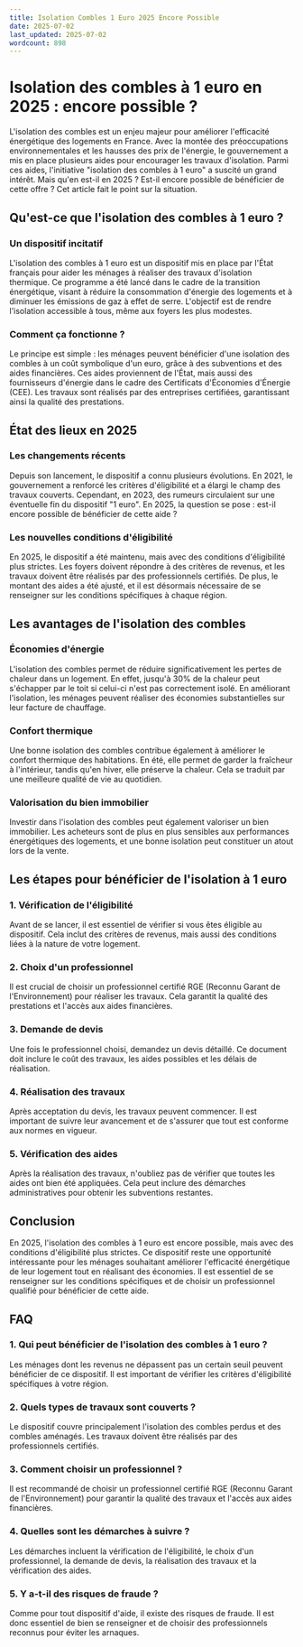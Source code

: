 ```yaml
---
title: Isolation Combles 1 Euro 2025 Encore Possible
date: 2025-07-02
last_updated: 2025-07-02
wordcount: 898
---
```


# Isolation des combles à 1 euro en 2025 : encore possible ?

L'isolation des combles est un enjeu majeur pour améliorer l'efficacité énergétique des logements en France. Avec la montée des préoccupations environnementales et les hausses des prix de l'énergie, le gouvernement a mis en place plusieurs aides pour encourager les travaux d'isolation. Parmi ces aides, l'initiative "isolation des combles à 1 euro" a suscité un grand intérêt. Mais qu'en est-il en 2025 ? Est-il encore possible de bénéficier de cette offre ? Cet article fait le point sur la situation.

## Qu'est-ce que l'isolation des combles à 1 euro ?

### Un dispositif incitatif

L'isolation des combles à 1 euro est un dispositif mis en place par l'État français pour aider les ménages à réaliser des travaux d'isolation thermique. Ce programme a été lancé dans le cadre de la transition énergétique, visant à réduire la consommation d'énergie des logements et à diminuer les émissions de gaz à effet de serre. L'objectif est de rendre l'isolation accessible à tous, même aux foyers les plus modestes.

### Comment ça fonctionne ?

Le principe est simple : les ménages peuvent bénéficier d'une isolation des combles à un coût symbolique d'un euro, grâce à des subventions et des aides financières. Ces aides proviennent de l'État, mais aussi des fournisseurs d'énergie dans le cadre des Certificats d'Économies d'Énergie (CEE). Les travaux sont réalisés par des entreprises certifiées, garantissant ainsi la qualité des prestations.

## État des lieux en 2025

### Les changements récents

Depuis son lancement, le dispositif a connu plusieurs évolutions. En 2021, le gouvernement a renforcé les critères d'éligibilité et a élargi le champ des travaux couverts. Cependant, en 2023, des rumeurs circulaient sur une éventuelle fin du dispositif "1 euro". En 2025, la question se pose : est-il encore possible de bénéficier de cette aide ?

### Les nouvelles conditions d'éligibilité

En 2025, le dispositif a été maintenu, mais avec des conditions d'éligibilité plus strictes. Les foyers doivent répondre à des critères de revenus, et les travaux doivent être réalisés par des professionnels certifiés. De plus, le montant des aides a été ajusté, et il est désormais nécessaire de se renseigner sur les conditions spécifiques à chaque région.

## Les avantages de l'isolation des combles

### Économies d'énergie

L'isolation des combles permet de réduire significativement les pertes de chaleur dans un logement. En effet, jusqu'à 30% de la chaleur peut s'échapper par le toit si celui-ci n'est pas correctement isolé. En améliorant l'isolation, les ménages peuvent réaliser des économies substantielles sur leur facture de chauffage.

### Confort thermique

Une bonne isolation des combles contribue également à améliorer le confort thermique des habitations. En été, elle permet de garder la fraîcheur à l'intérieur, tandis qu'en hiver, elle préserve la chaleur. Cela se traduit par une meilleure qualité de vie au quotidien.

### Valorisation du bien immobilier

Investir dans l'isolation des combles peut également valoriser un bien immobilier. Les acheteurs sont de plus en plus sensibles aux performances énergétiques des logements, et une bonne isolation peut constituer un atout lors de la vente.

## Les étapes pour bénéficier de l'isolation à 1 euro

### 1. Vérification de l'éligibilité

Avant de se lancer, il est essentiel de vérifier si vous êtes éligible au dispositif. Cela inclut des critères de revenus, mais aussi des conditions liées à la nature de votre logement.

### 2. Choix d'un professionnel

Il est crucial de choisir un professionnel certifié RGE (Reconnu Garant de l'Environnement) pour réaliser les travaux. Cela garantit la qualité des prestations et l'accès aux aides financières.

### 3. Demande de devis

Une fois le professionnel choisi, demandez un devis détaillé. Ce document doit inclure le coût des travaux, les aides possibles et les délais de réalisation.

### 4. Réalisation des travaux

Après acceptation du devis, les travaux peuvent commencer. Il est important de suivre leur avancement et de s'assurer que tout est conforme aux normes en vigueur.

### 5. Vérification des aides

Après la réalisation des travaux, n'oubliez pas de vérifier que toutes les aides ont bien été appliquées. Cela peut inclure des démarches administratives pour obtenir les subventions restantes.

## Conclusion

En 2025, l'isolation des combles à 1 euro est encore possible, mais avec des conditions d'éligibilité plus strictes. Ce dispositif reste une opportunité intéressante pour les ménages souhaitant améliorer l'efficacité énergétique de leur logement tout en réalisant des économies. Il est essentiel de se renseigner sur les conditions spécifiques et de choisir un professionnel qualifié pour bénéficier de cette aide.

## FAQ

### 1. Qui peut bénéficier de l'isolation des combles à 1 euro ?

Les ménages dont les revenus ne dépassent pas un certain seuil peuvent bénéficier de ce dispositif. Il est important de vérifier les critères d'éligibilité spécifiques à votre région.

### 2. Quels types de travaux sont couverts ?

Le dispositif couvre principalement l'isolation des combles perdus et des combles aménagés. Les travaux doivent être réalisés par des professionnels certifiés.

### 3. Comment choisir un professionnel ?

Il est recommandé de choisir un professionnel certifié RGE (Reconnu Garant de l'Environnement) pour garantir la qualité des travaux et l'accès aux aides financières.

### 4. Quelles sont les démarches à suivre ?

Les démarches incluent la vérification de l'éligibilité, le choix d'un professionnel, la demande de devis, la réalisation des travaux et la vérification des aides.

### 5. Y a-t-il des risques de fraude ?

Comme pour tout dispositif d'aide, il existe des risques de fraude. Il est donc essentiel de bien se renseigner et de choisir des professionnels reconnus pour éviter les arnaques.